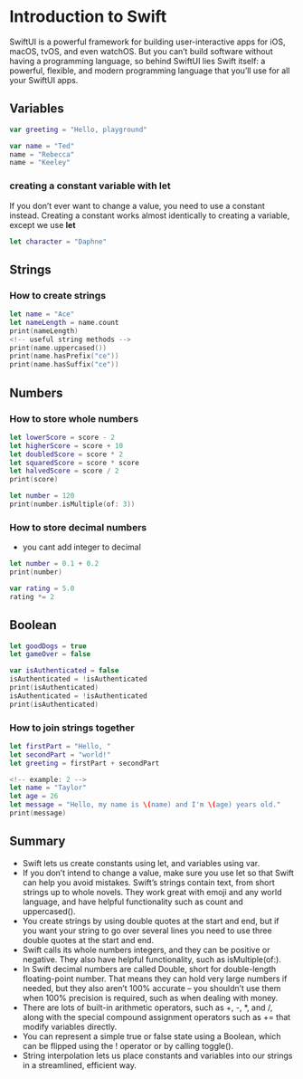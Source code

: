 # Introduction to Swift

SwiftUI is a powerful framework for building user-interactive apps for iOS, macOS, tvOS, and even watchOS. But you can’t build software without having a programming language, so behind SwiftUI lies Swift itself: a powerful, flexible, and modern programming language that you’ll use for all your SwiftUI apps.


## Variables 
```swift
var greeting = "Hello, playground"

var name = "Ted"
name = "Rebecca"
name = "Keeley"
```

### creating a constant variable with let
If you don’t ever want to change a value, you need to use a constant instead. Creating a constant works almost identically to creating a variable, except we use **let**
```swift
let character = "Daphne"
```

## Strings
### How to create strings
```swift
let name = "Ace"
let nameLength = name.count
print(nameLength)
<!-- useful string methods -->
print(name.uppercased())
print(name.hasPrefix("ce"))
print(name.hasSuffix("ce"))

```
## Numbers
### How to store whole numbers
```swift
let lowerScore = score - 2
let higherScore = score + 10
let doubledScore = score * 2
let squaredScore = score * score
let halvedScore = score / 2
print(score)

let number = 120
print(number.isMultiple(of: 3))
```

### How to store decimal numbers
- you cant add integer to decimal
```swift
let number = 0.1 + 0.2
print(number)

var rating = 5.0
rating *= 2
```


## Boolean
```swift 
let goodDogs = true
let gameOver = false

var isAuthenticated = false
isAuthenticated = !isAuthenticated
print(isAuthenticated)
isAuthenticated = !isAuthenticated
print(isAuthenticated)
```

### How to join strings together

```swift
let firstPart = "Hello, "
let secondPart = "world!"
let greeting = firstPart + secondPart

<!-- example: 2 -->
let name = "Taylor"
let age = 26
let message = "Hello, my name is \(name) and I'm \(age) years old."
print(message)
```

## Summary

- Swift lets us create constants using let, and variables using var.
- If you don’t intend to change a value, make sure you use let so that Swift can help you avoid mistakes.
Swift’s strings contain text, from short strings up to whole novels. They work great with emoji and any world language, and have helpful functionality such as count and uppercased().
- You create strings by using double quotes at the start and end, but if you want your string to go over several lines you need to use three double quotes at the start and end.
- Swift calls its whole numbers integers, and they can be positive or negative. They also have helpful functionality, such as isMultiple(of:).
- In Swift decimal numbers are called Double, short for double-length floating-point number. That means they can hold very large numbers if needed, but they also aren’t 100% accurate – you shouldn’t use them when 100% precision is required, such as when dealing with money.
- There are lots of built-in arithmetic operators, such as +, -, *, and /, along with the special compound assignment operators such as += that modify variables directly.
- You can represent a simple true or false state using a Boolean, which can be flipped using the ! operator or by calling toggle().
- String interpolation lets us place constants and variables into our strings in a streamlined, efficient way.
